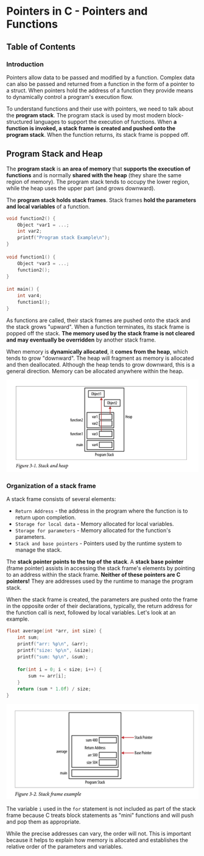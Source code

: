 # Pointers in C - Pointers and Functions

## Table of Contents


### Introduction

Pointers allow data to be passed and modified by a function. Complex data can also be passed and returned from a function in the form of a pointer to a struct. When pointers hold the address of a function they provide means to dynamically control a program's execution flow.

To understand functions and their use with pointers, we need to talk about the **program stack**. The program stack is used by most modern block-structured languages to support the execution of functions. When **a function is invoked, a stack frame is created and pushed onto the program stack**.  When the function returns, its stack frame is popped off.

## Program Stack and Heap

The **program stack** is **an area of memory** that **supports the execution of functions** and is normally **shared with the heap** (they share the same region of memory). The program stack tends to occupy the lower region, while the heap uses the upper part (and grows downward).

The **program stack holds stack frames**. Stack frames **hold the parameters and local variables** of a function.

```c
void function2() {
    Object *var1 = ...;
    int var2;
    printf("Program stack Example\n");
}

void function1() {
    Object *var3 = ...;
    function2();
}

int main() {
    int var4;
    function1();
}
```

As functions are called, their stack frames are pushed onto the stack and the stack grows "upward". When a function terminates, its stack frame is popped off the stack. **The memory used by the stack frame is not cleared and may eventually be overridden** by another stack frame.

When memory is **dynamically allocated**, it **comes from the heap**, which tends to grow "downward". The heap will fragment as memory is allocated and then deallocated. Although the heap tends to grow downward, this is a general direction. Memory can be allocated anywhere within the heap.

<img src="3_resources/stack_and_heap.png">

### Organization of a stack frame

A stack frame consists of several elements:

* `Return Address` - the address in the program where the function is to return upon completion.
* `Storage for local data` - Memory allocated for local variables.
* `Storage for parameters` - Memory allocated for the function's parameters.
* `Stack and base pointers` - Pointers used by the runtime system to manage the stack.

The **stack pointer points to the top of the stack**. A **stack base pointer** (frame pointer) assists in accessing the stack frame's elements by pointing to an address within the stack frame. **Neither of these pointers are C pointers!** They are addresses used by the runtime to manage the program stack.

When the stack frame is created, the parameters are pushed onto the frame in the opposite order of their declarations, typically, the return address for the function call is next, followed by local variables. Let's look at an example.

```c
float average(int *arr, int size) {
    int sum;
    printf("arr: %p\n", &arr);
    printf("size: %p\n", &size);
    printf("sum: %p\n", &sum);

    for(int i = 0; i < size; i++) {
        sum += arr[i];
    }
    return (sum * 1.0f) / size;
}
```

<img src="3_resources/stack_frame.png">

The variable `i` used in the `for` statement is not included as part of the stack frame because C treats block statements as "mini" functions and will push and pop them as appropriate.

While the precise addresses can vary, the order will not. This is important because it helps to explain how memory is allocated and establishes the relative order of the parameters and variables.